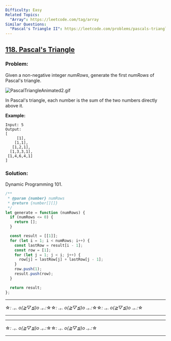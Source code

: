 ```yaml
---
Difficulty: Easy
Related Topics:
  "Array": https://leetcode.com/tag/array
Similar Questions:
  "Pascal's Triangle II": https://leetcode.com/problems/pascals-triangle-ii
---
```


## [118. Pascal's Triangle](https://leetcode.com/problems/pascals-triangle/description/)

### Problem:

Given a non-negative integer *numRows*, generate the first _numRows_ of Pascal's triangle.

![PascalTriangleAnimated2.gif](https://upload.wikimedia.org/wikipedia/commons/0/0d/PascalTriangleAnimated2.gif)

In Pascal's triangle, each number is the sum of the two numbers directly above it.

**Example:**

```
Input: 5
Output:
[
     [1],
    [1,1],
   [1,2,1],
  [1,3,3,1],
 [1,4,6,4,1]
]

```

### Solution:

Dynamic Programming 101.

```javascript
/**
 * @param {number} numRows
 * @return {number[][]}
 */
let generate = function (numRows) {
  if (numRows <= 0) {
    return [];
  }

  const result = [[1]];
  for (let i = 1; i < numRows; i++) {
    const lastRow = result[i - 1];
    const row = [1];
    for (let j = 1; j < i; j++) {
      row[j] = lastRow[j] + lastRow[j - 1];
    }
    row.push(1);
    result.push(row);
  }

  return result;
};
```

---

☆*: .｡. o(≧▽≦)o .｡.:*☆☆*: .｡. o(≧▽≦)o .｡.:*☆☆*: .｡. o(≧▽≦)o .｡.:*☆

---

---

☆*: .｡. o(≧▽≦)o .｡.:*☆☆*: .｡. o(≧▽≦)o .｡.:*☆

---
